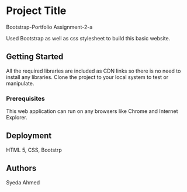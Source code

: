 # Project Title
 Bootstrap-Portfolio
Assignment-2-a

Used Bootstrap as well as css stylesheet to build this basic website. 


## Getting Started

All the required libraries are included as CDN links so there is no need to install any libraries. Clone the project to your local system to test or manipulate. 

### Prerequisites

This web application can run on any browsers like Chrome and Internet Explorer.


## Deployment

HTML 5, CSS, Bootstrp


## Authors

Syeda Ahmed

